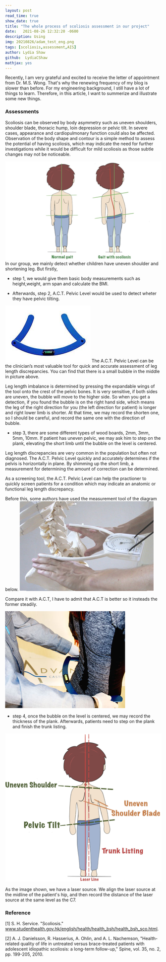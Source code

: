 ```yaml
---
layout: post
read_time: true
show_date: true
title: "The whole process of scoliosis assessment in our project"
date:   2021-08-26 12:32:20 -0600 
description: Using 
img: 20210826/adam_test_eng.png
tags: [scoliosis,assessment,AIS]
author: Lydia Shaw
github:  LydiaCShaw
mathjax: yes
---
```

Recently, I am very grateful and excited to receive the letter of appointment from Dr. M.S. Wong. That's why the renewing frequency of my blog is slower than before. For my engineering background, I still have a lot of things to learn. Therefore, in this article, I want to summerize and illustrate some new things.


### Assessments
Scoliosis can be observed by body asymmetry such as uneven shoulders, shoulder blade, thoracic hump, loin depression or pelvic tilt. In severe cases, appearance and cardiopulmonary function could also be affected. Observation of the body shape and contour is a simple method to assess the potential of having scoliosis, which may indicate the need for further investigations while it would be difficult for mild scoliosis as those subtle changes may not be noticeable.

![image](.\assets\img\posts\20210826\plevic.jpg)
In our group, we mainly detect whether children have uneven shoulder and shortening leg. But firstly, 
* step 1, we would give them basic body measurements such as height,weight, arm span and calculate the BMI.

* Afterwards, step 2, A.C.T. Pelvic Level would be used to detect wheter they have pelvic tilting.

![image](.\assets\img\posts\20210826\pelvic.jpg)
The A.C.T. Pelvic Level can be the clinician’s most valuable tool for quick and accurate assessment of leg length discrepancies. You can find that there is a small bubble in the middle in picture above. 

Leg length imbalance is determined by pressing the expandable wings of the tool onto the crest of the pelvic bones. It is very sensitive, if both sides are uneven, the bubble will move to the higher side. So when you get a detection, if you found the bubble is on the right hand side, which means the leg of the right direction for you (the left direction for patient) is longer and right lower limb is shorter. At that time, we may record the shorten one, so I should be careful, and record the same one with the direction of bubble.

* step 3, there are some different types of wood boards, 2mm, 3mm, 5mm, 10mm. If patient has uneven pelvic, we may ask him to step on the plank, elevating the short limb until the bubble on the level is centered. 

Leg length discrepancies are very common in the population but often not diagnosed. The A.C.T. Pelvic Level quickly and accurately determines if the pelvis is horizontally in plane. By shimming up the short limb, a measurement for determining the amount of correction can be determined. 

As a screening tool, the A.C.T. Pelvic Level can help the practioner to quickly screen patients for a condition which may indicate an anatomic or functional leg length discrepancy.

Before this, some authors have used the measurement tool of the diagram below.
![image](.\assets\img\posts\20210826\pelvicasse.jpg)

Compare it with A.C.T, I have to admit that A.C.T is better so it insteads the former steadily.

![image](.\assets\img\posts\20210826\ACT_Pelvic_387x312.jpg)

* step 4, once the bubble on the level is centered, we may record the thickness of the plank. Afterwards, patients need to step on the plank and finish the trunk listing.

![image](.\assets\img\posts\20210826\trunklisting.jpg)

As the image shown, we have a laser source. We align the laser source at the midline of the patient's hip, and then record the distance of the laser source at the same level as the C7.



### Reference
[1] S. H. Service. "Scoliosis." www.studenthealth.gov.hk/english/health/health_bsh/health_bsh_sco.html.

[2] A. J. Danielsson, R. Hasserius, A. Ohlin, and A. L. Nachemson, "Health-related quality of life in untreated versus brace-treated patients with adolescent idiopathic scoliosis: a long-term follow-up," Spine, vol. 35, no. 2, pp. 199-205, 2010.


 
 
